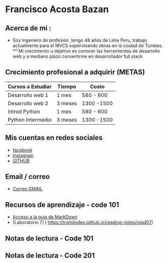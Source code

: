 # Francisco Acosta Bazan
## Acerca de mi : 
* Soy ingeniero de profesion  ,tengo 48 años de Lima Peru, trabajo actualmente para el MVCS supervisando obras en la ciudad de Tumbes. 
** Mi crecimiento u objetivo es conocer las herramientas de desarrollo web y a mediano plazo convertirme en desarrollador full stack

## Crecimiento profesional a adquirir (METAS)

| Cursos a Estudiar | Tiempo      | Costo         |
|-------------------|-------------|---------------|
| Desarrollo web 1  | 1 mes       | 580 - 600     | 
|Desarrollo web 2   | 3 meses     | 1300 -1500    |
| Introd Python     | 1 mes       | 580 - 600     | 
| Python Intermedio | 3 meses     |1300 -1500     | 

## Mis cuentas en redes sociales 
* [facebook](https://facebook.com)
* [Instagram](https://instagram.com)
* [GITHUB](https://github.com/tromitodev)
## Email / correo  
* [Correo GMAIL](https://francisco.pnsu@gmail.com)
## Recursos de aprendizaje - code 101   
* [Acceso a la guia de MarkDown](https://tromitodev.github.io/reading-notes/markdown-guide)
* [Laboratorio 7] ( https://tromitodev.github.io/reading-notes/read07)
## Notas de lectura - Code 101 
## Notas de lectura - Code 201 
